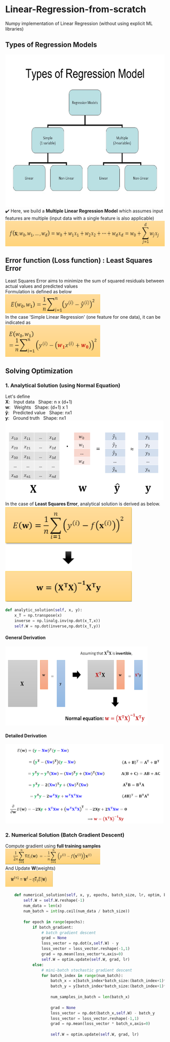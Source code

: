 # Linear-Regression-from-scratch
Numpy implementation of Linear Regression (without using explicit ML libraries)


## Types of Regression Models
<div>
  <div>
    <img src="imgs/types.jpg" width="600" height="480"/>
  </div>
  <div>
    ✔️ Here, we build a <b>Multiple Linear Regression Model</b> which assumes input features are multiple (input data with a single feature is also applicable) <br>
        <img src="imgs/multiple_linear_regression.PNG" width="650" height="80"/>
  </div>
</div>

## Error function (Loss function) : Least Squares Error
<div>
Least Squares Error aims to minimize the sum of squared residuals between actual values and predicted values <br>
Formulation is defined as below <br>
<img src="imgs/mse.PNG" width="300" height="60"/><br>
In the case 'Simple Linear Regression' (one feature for one data), it can be indicated as <br>
<img src="imgs/mse_simple.PNG" width="300" height="100"/>
</div>

## Solving Optimization
### 1. Analytical Solution (using Normal Equation)
<div>
  Let's define <br>
  <b>X</b>:&nbsp;&nbsp; Input data &nbsp;&nbsp;Shape: n x (d+1) <br>
  <b>w</b>:&nbsp;&nbsp; Weights &nbsp;&nbsp;Shape: (d+1) x 1 <br>
  <b>y&#770;</b>:&nbsp;&nbsp; Predicted value &nbsp;&nbsp;Shape: nx1 <br>
  <b>y</b>:&nbsp;&nbsp; Ground truth &nbsp;&nbsp;Shape: nx1 <br>
  <img src="imgs/vectors_def.PNG" width="500" height="250"/>
</div>
<div>
  In the case of <b>Least Squares Error</b>, analytical solution is derived as below. <br>
  <img src="imgs/normal_equation.PNG" width="400" height="300"/>
</div>

```python
def analytic_solution(self, x, y):
    x_T = np.transpose(x)
    inverse = np.linalg.inv(np.dot(x_T,x))
    self.W = np.dot(inverse,np.dot(x_T,y))
```
#### General Derivation
  <img src="imgs/general.PNG" width="450" height="250"/><br>
#### Detailed Derivation
  <img src="imgs/detail.PNG" width="500" height="250"/><br>

### 2. Numerical Solution (Batch Gradient Descent)
<div>
  Compute gradient using <b>full training samples</b><br>
    <img src="imgs/batch_gradient.PNG" width="300" height="50"/><br>
  And Update <b>W</b>(weights)<br>
    <img src="imgs/update.PNG" width="150" height="50"/><br>
</div>

```python
    def numerical_solution(self, x, y, epochs, batch_size, lr, optim, batch_gradient=False):
        self.W = self.W.reshape(-1)
        num_data = len(x)
        num_batch = int(np.ceil(num_data / batch_size))

        for epoch in range(epochs):
            if batch_gradient:
                # batch gradient descent
                grad = None
                loss_vector = np.dot(x,self.W) - y
                loss_vector = loss_vector.reshape(-1,1)
                grad = np.mean(loss_vector*x,axis=0)
                self.W = optim.update(self.W, grad, lr)
            else:
                # mini-batch stochastic gradient descent
                for batch_index in range(num_batch):
                    batch_x = x[batch_index*batch_size:(batch_index+1)*batch_size]
                    batch_y = y[batch_index*batch_size:(batch_index+1)*batch_size]

                    num_samples_in_batch = len(batch_x)

                    grad = None
                    loss_vector = np.dot(batch_x,self.W) - batch_y
                    loss_vector = loss_vector.reshape(-1,1)
                    grad = np.mean(loss_vector * batch_x,axis=0)

                    self.W = optim.update(self.W, grad, lr)
```
